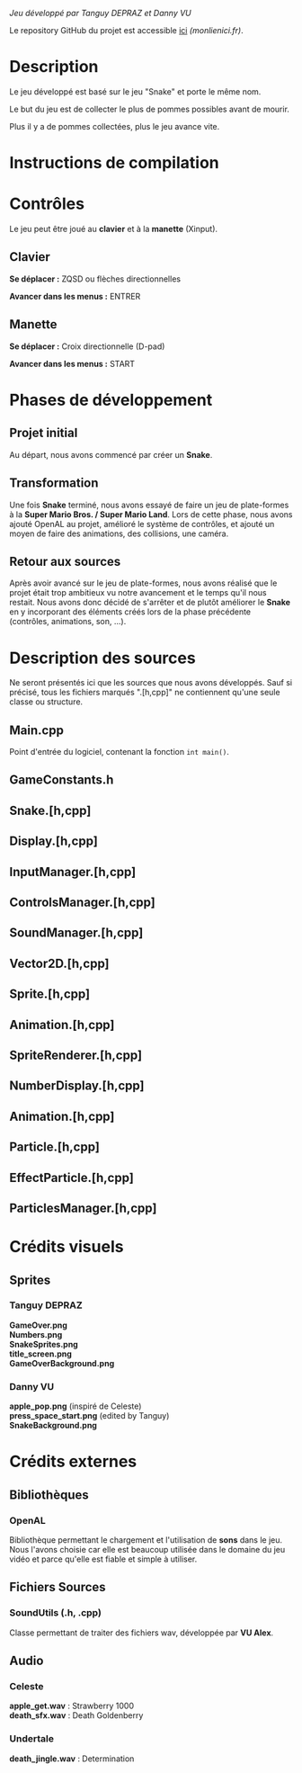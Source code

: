 *Jeu développé par Tanguy DEPRAZ et Danny VU*

Le repository GitHub du projet est accessible [ici](www.monlienici.fr) *(monlienici.fr)*.

# Description

Le jeu développé est basé sur le jeu "Snake" et porte le même nom.

Le but du jeu est de collecter le plus de pommes possibles avant de mourir.

Plus il y a de pommes collectées, plus le jeu avance vite.

# Instructions de compilation

# Contrôles

Le jeu peut être joué au **clavier** et à la **manette** (Xinput).
## Clavier

**Se déplacer :** ZQSD ou flèches directionnelles

**Avancer dans les menus :** ENTRER

## Manette

**Se déplacer :** Croix directionnelle (D-pad)

**Avancer dans les menus :** START

# Phases de développement

## Projet initial

Au départ, nous avons commencé par créer un **Snake**.

## Transformation

Une fois **Snake** terminé, nous avons essayé de faire un jeu de plate-formes à la **Super Mario Bros. / Super Mario Land**.
Lors de cette phase, nous avons ajouté OpenAL au projet, amélioré le système de contrôles, et ajouté un moyen de faire des animations, des collisions, une caméra.

## Retour aux sources

Après avoir avancé sur le jeu de plate-formes, nous avons réalisé que le projet était trop ambitieux vu notre avancement et le temps qu'il nous restait. Nous avons donc décidé de s'arrêter et de plutôt améliorer le **Snake** en y incorporant des éléments créés lors de la phase précédente (contrôles, animations, son, ...).

# Description des sources
Ne seront présentés ici que les sources que nous avons développés. Sauf si précisé, tous les fichiers marqués ".[h,cpp]" ne contiennent qu'une seule classe ou structure.

## Main.cpp

Point d'entrée du logiciel, contenant la fonction `int main()`.

## GameConstants.h

## Snake.[h,cpp]

## Display.[h,cpp]

## InputManager.[h,cpp]

## ControlsManager.[h,cpp]

## SoundManager.[h,cpp]

## Vector2D.[h,cpp]

## Sprite.[h,cpp]

## Animation.[h,cpp]

## SpriteRenderer.[h,cpp]

## NumberDisplay.[h,cpp]

## Animation.[h,cpp]

## Particle.[h,cpp]

## EffectParticle.[h,cpp]

## ParticlesManager.[h,cpp]

# Crédits visuels

## Sprites

### Tanguy DEPRAZ

**GameOver.png**  
**Numbers.png**  
**SnakeSprites.png**  
**title_screen.png**  
**GameOverBackground.png**  

### Danny VU

**apple_pop.png** (inspiré de Celeste)  
**press_space_start.png** (edited by Tanguy)  
**SnakeBackground.png**  

# Crédits externes

## Bibliothèques

### OpenAL

Bibliothèque permettant le chargement et l'utilisation de **sons** dans le jeu. Nous l'avons choisie car elle est beaucoup utilisée dans le domaine du jeu vidéo et parce qu'elle est fiable et simple à utiliser.

## Fichiers Sources

### SoundUtils (.h, .cpp)

Classe permettant de traiter des fichiers wav, développée par **VU Alex**.

## Audio

### Celeste

**apple_get.wav** : Strawberry 1000  
**death_sfx.wav** : Death Goldenberry

### Undertale

**death_jingle.wav** : Determination


